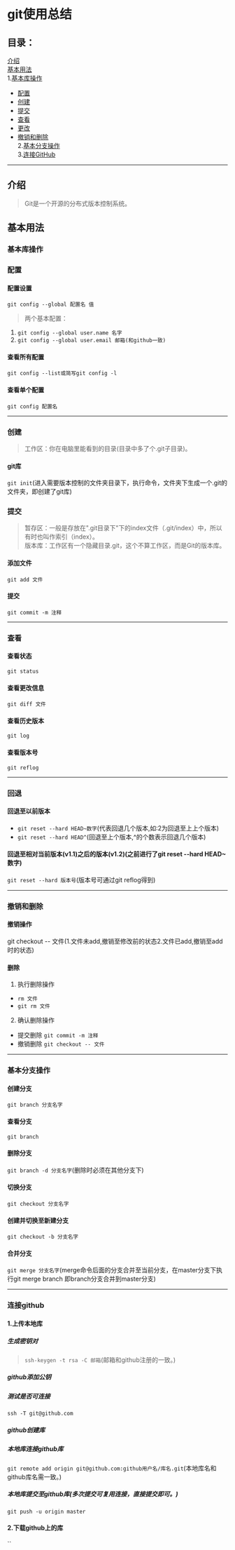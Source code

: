 # git使用总结
## 目录：  
[介绍](https://github.com/person-0/test/blob/master/test-git.md#介绍)  
[基本用法](https://github.com/person-0/test/blob/master/test-git.md#基本用法)  
1.[基本库操作](https://github.com/person-0/test/blob/master/test-git.md#基本库操作)
- [配置](https://github.com/person-0/test/blob/master/test-git.md#配置)
- [创建](https://github.com/person-0/test/blob/master/test-git.md#创建)  
- [提交](https://github.com/person-0/test/blob/master/test-git.md#提交)
- [查看](https://github.com/person-0/test/blob/master/test-git.md#查看)
- [更改](https://github.com/person-0/test/blob/master/test-git.md#更改)
- [撤销和删除](https://github.com/person-0/test/blob/master/test-git.md#撤销和删除)  
2.[基本分支操作](https://github.com/person-0/test/blob/master/test-git.md#基本分支操作)  
3.[连接GitHub](https://github.com/person-0/test/blob/master/test-git.md#连接GitHub)
***
## 介绍
> Git是一个开源的分布式版本控制系统。
## 基本用法
### 基本库操作
### 配置
#### 配置设置
`git config --global 配置名 值`
> 两个基本配置：
1. `git config --global user.name 名字`
2. `git config --global user.email 邮箱(和github一致)`
#### 查看所有配置
`git config --list或简写git config -l`
#### 查看单个配置
`git config 配置名`
***
### 创建
> 工作区：你在电脑里能看到的目录(目录中多了个.git子目录)。  
#### git库
`git init`(进入需要版本控制的文件夹目录下，执行命令，文件夹下生成一个.git的文件夹，即创建了git库)
### 提交
> 暂存区：一般是存放在".git目录下"下的index文件（.git/index）中，所以有时也叫作索引（index）。  
版本库：工作区有一个隐藏目录.git，这个不算工作区，而是Git的版本库。
#### 添加文件 
`git add 文件`
#### 提交
`git commit -m 注释`
***
### 查看
#### 查看状态
`git status`
#### 查看更改信息
`git diff 文件`
#### 查看历史版本
`git log`
#### 查看版本号
`git reflog`
***
### 回退
#### 回退至以前版本
- `git reset --hard HEAD~数字`(代表回退几个版本,如:2为回退至上上个版本)
- `git reset --hard HEAD^`(回退至上个版本,^的个数表示回退几个版本)
#### 回退至相对当前版本(v1.1)之后的版本(v1.2)(之前进行了git reset --hard HEAD~数字)
`git reset --hard 版本号`(版本号可通过git reflog得到)
***
### 撤销和删除
#### 撤销操作
git checkout -- 文件(1.文件未add,撤销至修改前的状态2.文件已add,撤销至add时的状态)
#### 删除
1. 执行删除操作
- `rm 文件`
- `git rm 文件`
2. 确认删除操作
- 提交删除 `git commit -m 注释`
- 撤销删除 `git checkout -- 文件`
***
### 基本分支操作
#### 创建分支
`git branch 分支名字`
#### 查看分支
`git branch`
#### 删除分支
`git branch -d 分支名字`(删除时必须在其他分支下)
#### 切换分支
`git checkout 分支名字`
#### 创建并切换至新建分支
`git checkout -b 分支名字`
#### 合并分支
`git merge 分支名字`(merge命令后面的分支合并至当前分支，在master分支下执行git merge branch 即branch分支合并到master分支)
***
### 连接github
#### 1.上传本地库
##### 生成密钥对
> `ssh-keygen -t rsa -C 邮箱`(邮箱和github注册的一致。)
##### github添加公钥
##### 测试是否可连接
`ssh -T git@github.com`
##### github创建库
##### 本地库连接github库
`git remote add origin git@github.com:github用户名/库名.git`(本地库名和github库名需一致。) 
##### 本地库提交至github库(多次提交可复用连接，直接提交即可。)
`git push -u origin master`
#### 2.下载github上的库
``
